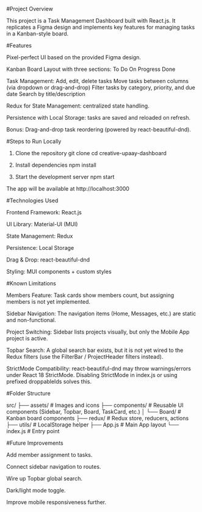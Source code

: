 #Project Overview

This project is a Task Management Dashboard built with React.js.
It replicates a Figma design and implements key features for managing tasks in a Kanban-style board.


#Features

Pixel-perfect UI based on the provided Figma design.

Kanban Board Layout with three sections:
To Do
On Progress
Done

Task Management:
Add, edit, delete tasks
Move tasks between columns (via dropdown or drag-and-drop)
Filter tasks by category, priority, and due date
Search by title/description

Redux for State Management: centralized state handling.

Persistence with Local Storage: tasks are saved and reloaded on refresh.

Bonus: Drag-and-drop task reordering (powered by react-beautiful-dnd).


#Steps to Run Locally

1. Clone the repository
git clone <your-repo-url>
cd creative-upaay-dashboard

2. Install dependencies
npm install

3. Start the development server
npm start

The app will be available at http://localhost:3000


#Technologies Used

Frontend Framework: React.js

UI Library: Material-UI (MUI)

State Management: Redux

Persistence: Local Storage

Drag & Drop: react-beautiful-dnd

Styling: MUI components + custom styles


#Known Limitations

Members Feature: Task cards show members count, but assigning members is not yet implemented.

Sidebar Navigation: The navigation items (Home, Messages, etc.) are static and non-functional.

Project Switching: Sidebar lists projects visually, but only the Mobile App project is active.

Topbar Search: A global search bar exists, but it is not yet wired to the Redux filters (use the FilterBar / ProjectHeader filters instead).

StrictMode Compatibility: react-beautiful-dnd may throw warnings/errors under React 18 StrictMode. Disabling StrictMode in index.js or using prefixed droppableIds solves this.


#Folder Structure

src/
├── assets/          # Images and icons
├── components/      # Reusable UI components (Sidebar, Topbar, Board, TaskCard, etc.)
│   └── Board/       # Kanban board components
├── redux/           # Redux store, reducers, actions
├── utils/           # LocalStorage helper
├── App.js           # Main App layout
└── index.js         # Entry point


#Future Improvements

Add member assignment to tasks.

Connect sidebar navigation to routes.

Wire up Topbar global search.

Dark/light mode toggle.

Improve mobile responsiveness further.